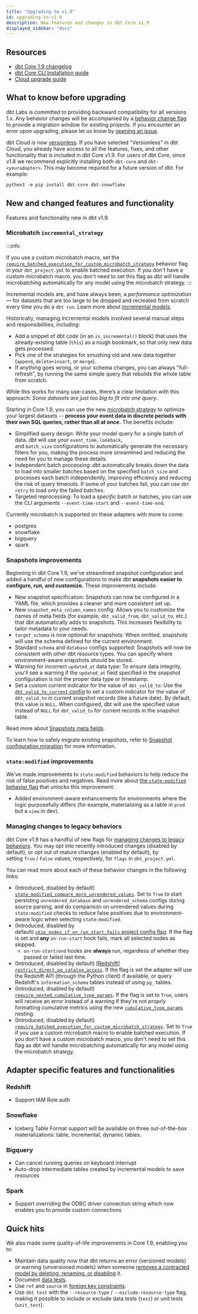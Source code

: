 ```yaml
---
title: "Upgrading to v1.9"
id: upgrading-to-v1.9
description: New features and changes in dbt Core v1.9
displayed_sidebar: "docs"
---
```

 
## Resources 

- [dbt Core 1.9 changelog](https://github.com/dbt-labs/dbt-core/blob/1.9.latest/CHANGELOG.md)
- [dbt Core CLI Installation guide](/docs/core/installation-overview)
- [Cloud upgrade guide](/docs/dbt-versions/upgrade-dbt-version-in-cloud#versionless)

## What to know before upgrading

dbt Labs is committed to providing backward compatibility for all versions 1.x. Any behavior changes will be accompanied by a [behavior change flag](/reference/global-configs/behavior-changes#behavior-change-flags) to provide a migration window for existing projects. If you encounter an error upon upgrading, please let us know by [opening an issue](https://github.com/dbt-labs/dbt-core/issues/new).

dbt Cloud is now [versionless](/docs/dbt-versions/versionless-cloud). If you have selected "Versionless" in dbt Cloud, you already have access to all the features, fixes, and other functionality that is included in dbt Core v1.9.
For users of dbt Core, since v1.8 we recommend explicitly installing both `dbt-core` and `dbt-<youradapter>`. This may become required for a future version of dbt. For example:

```sql
python3 -m pip install dbt-core dbt-snowflake
```

## New and changed features and functionality

Features and functionality new in dbt v1.9.

### Microbatch `incremental_strategy`

:::info 

If you use a custom microbatch macro, set the [`require_batched_execution_for_custom_microbatch_strategy`](/reference/global-configs/behavior-changes#custom-microbatch-strategy) behavior flag in your `dbt_project.yml` to enable batched execution. If you don't have a custom microbatch macro, you don't need to set this flag as dbt will handle microbatching automatically for any model using the microbatch strategy.
:::

Incremental models are, and have always been, a *performance optimization* — for datasets that are too large to be dropped and recreated from scratch every time you do a `dbt run`. Learn more about [incremental models](/docs/build/incremental-models-overview).

Historically, managing incremental models involved several manual steps and responsibilities, including:

- Add a snippet of dbt code (in an `is_incremental()` block) that uses the already-existing table (`this`) as a rough bookmark, so that only new data gets processed.
- Pick one of the strategies for smushing old and new data together (`append`, `delete+insert`, or `merge`).
- If anything goes wrong, or your schema changes, you can always "full-refresh", by running the same simple query that rebuilds the whole table from scratch.

While this works for many use-cases, there’s a clear limitation with this approach: *Some datasets are just too big to fit into one query.*

Starting in Core 1.9, you can use the new [microbatch strategy](/docs/build/incremental-microbatch#what-is-microbatch-in-dbt) to optimize your largest datasets  -- **process your event data in discrete periods with their own SQL queries, rather than all at once.** The benefits include:

- Simplified query design: Write your model query for a single batch of data. dbt will use your `event_time`, `lookback`, and `batch_size` configurations to automatically generate the necessary filters for you, making the process more streamlined and reducing the need for you to manage these details.
- Independent batch processing: dbt automatically breaks down the data to load into smaller batches based on the specified `batch_size` and processes each batch independently, improving efficiency and reducing the risk of query timeouts. If some of your batches fail, you can use `dbt retry` to load only the failed batches.
- Targeted reprocessing: To load a *specific* batch or batches, you can use the CLI arguments `--event-time-start` and `--event-time-end`.

Currently microbatch is supported on these adapters with more to come:
 * postgres
 * snowflake
 * bigquery
 * spark
  
### Snapshots improvements

Beginning in dbt Core 1.9, we've streamlined snapshot configuration and added a handful of new configurations to make dbt **snapshots easier to configure, run, and customize.** These improvements include:

- New snapshot specification: Snapshots can now be configured in a YAML file, which provides a cleaner and more consistent set up.
- New `snapshot_meta_column_names` config: Allows you to customize the names of meta fields (for example, `dbt_valid_from`, `dbt_valid_to`, etc.) that dbt automatically adds to snapshots. This increases flexibility to tailor metadata to your needs.
- `target_schema` is now optional for snapshots: When omitted, snapshots will use the schema defined for the current environment.
- Standard `schema` and `database` configs supported: Snapshots will now be consistent with other dbt resource types. You can specify where environment-aware snapshots should be stored.
- Warning for incorrect `updated_at` data type: To ensure data integrity, you'll see a warning if the `updated_at` field specified in the snapshot configuration is not the proper data type or timestamp.
- Set a custom current indicator for the value of `dbt_valid_to`: Use the [`dbt_valid_to_current` config](/reference/resource-configs/dbt_valid_to_current) to set a custom indicator for the value of `dbt_valid_to` in current snapshot records (like a future date). By default, this value is `NULL`. When configured, dbt will use the specified value instead of `NULL` for `dbt_valid_to` for current records in the snapshot table. 

Read more about [Snapshots meta fields](/docs/build/snapshots#snapshot-meta-fields).

To learn how to safely migrate existing snapshots, refer to [Snapshot configuration migration](/reference/snapshot-configs#snapshot-configuration-migration) for more information. 

### `state:modified` improvements

We’ve made improvements to `state:modified` behaviors to help reduce the risk of false positives and negatives. Read more about [the `state:modified` behavior flag](#managing-changes-to-legacy-behaviors) that unlocks this improvement:

- Added environment-aware enhancements for environments where the logic purposefully differs (for example, materializing as a table in `prod` but a `view` in dev).

### Managing changes to legacy behaviors

dbt Core v1.9 has a handful of new flags for [managing changes to legacy behaviors](/reference/global-configs/behavior-changes). You may opt into recently introduced changes (disabled by default), or opt out of mature changes (enabled by default), by setting `True` / `False` values, respectively, for `flags` in `dbt_project.yml`.

You can read more about each of these behavior changes in the following links:

- (Introduced, disabled by default) [`state_modified_compare_more_unrendered_values`](/reference/global-configs/behavior-changes#behavior-change-flags). Set to `True` to start persisting `unrendered_database` and `unrendered_schema` configs during source parsing, and do comparison on unrendered values during `state:modified` checks to reduce false positives due to environment-aware logic when selecting `state:modified`.
- (Introduced, disabled by default) [`skip_nodes_if_on_run_start_fails` project config flag](/reference/global-configs/behavior-changes#behavior-change-flags). If the flag is set and **any** `on-run-start` hook fails, mark all selected nodes as skipped.
    - `on-run-start/end` hooks are **always** run, regardless of whether they passed or failed last time.
- (Introduced, disabled by default) [[Redshift] `restrict_direct_pg_catalog_access`](/reference/global-configs/behavior-changes#redshift-restrict_direct_pg_catalog_access). If the flag is set the adapter will use the Redshift API (through the Python client) if available, or query Redshift's `information_schema` tables instead of using `pg_` tables.
- (Introduced, disabled by default) [`require_nested_cumulative_type_params`](/reference/global-configs/behavior-changes#cumulative-metrics). If the flag is set to `True`, users will receive an error instead of a warning if they're not proprly formatting cumulative metrics using the new [`cumulative_type_params`](/docs/build/cumulative#parameters) nesting.
- (Introduced, disabled by default) [`require_batched_execution_for_custom_microbatch_strategy`](/reference/global-configs/behavior-changes#custom-microbatch-strategy). Set to `True` if you use a custom microbatch macro to enable batched execution. If you don't have a custom microbatch macro, you don't need to set this flag as dbt will handle microbatching automatically for any model using the microbatch strategy.

## Adapter specific features and functionalities

### Redshift

- Support IAM Role auth

### Snowflake

- Iceberg Table Format support will be available on three out-of-the-box materializations: table, incremental, dynamic tables. 

### Bigquery

- Can cancel running queries on keyboard interrupt
- Auto-drop intermediate tables created by incremental models to save resources

### Spark

- Support overriding the ODBC driver connection string which now enables you to provide custom connections

## Quick hits

We also made some quality-of-life improvements in Core 1.9, enabling you to:

- Maintain data quality now that dbt returns an error (versioned models) or warning (unversioned models) when someone [removes a contracted model by deleting, renaming, or disabling](/docs/collaborate/govern/model-contracts#how-are-breaking-changes-handled) it.
- Document [data tests](/reference/resource-properties/description).
- Use `ref` and `source` in [foreign key constraints](/reference/resource-properties/constraints).
- Use `dbt test` with the `--resource-type` / `--exclude-resource-type` flag, making it possible to include or exclude data tests (`test`) or unit tests (`unit_test`).
